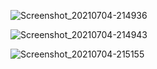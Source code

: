![Screenshot_20210704-214936](https://user-images.githubusercontent.com/40673494/124391636-67c4cd00-dd13-11eb-80f6-0d02534dc191.jpg)

![Screenshot_20210704-214943](https://user-images.githubusercontent.com/40673494/124391642-6bf0ea80-dd13-11eb-88c7-fa5235d78084.jpg)

![Screenshot_20210704-215155](https://user-images.githubusercontent.com/40673494/124391647-6dbaae00-dd13-11eb-8425-13cbe3ecf4ce.jpg)
